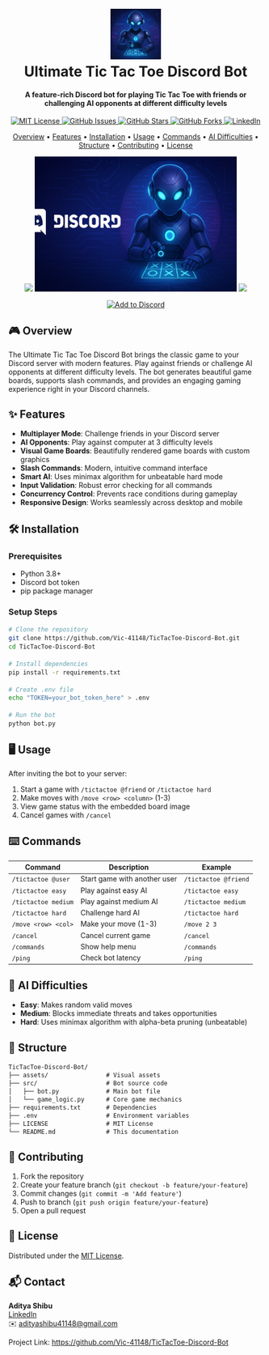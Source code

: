 <h1 align="center">
  <br>
  <img src="bot-pfp.png" alt="Tic Tac Toe Bot Logo" width="100">
  <br>
  Ultimate Tic Tac Toe Discord Bot
  <br>
</h1>

<h4 align="center">A feature-rich Discord bot for playing Tic Tac Toe with friends or challenging AI opponents at different difficulty levels</h4>

<p align="center">
  <a href="./LICENSE">
    <img src="https://img.shields.io/badge/License-MIT-blue.svg" alt="MIT License">
  </a>
  <a href="https://github.com/Vic-41148/TicTacToe-Discord-Bot/issues">
    <img src="https://img.shields.io/github/issues/Vic-41148/TicTacToe-Discord-Bot" alt="GitHub Issues">
  </a>
  <a href="https://github.com/Vic-41148/TicTacToe-Discord-Bot/stargazers">
    <img src="https://img.shields.io/github/stars/Vic-41148/TicTacToe-Discord-Bot" alt="GitHub Stars">
  </a>
  <a href="https://github.com/Vic-41148/TicTacToe-Discord-Bot/network/members">
    <img src="https://img.shields.io/github/forks/Vic-41148/TicTacToe-Discord-Bot" alt="GitHub Forks">
  </a>
  <a href="https://www.linkedin.com/in/adityashibu41148/">
    <img src="https://img.shields.io/badge/-LinkedIn-black.svg?style=flat&logo=linkedin&colorB=0077B5" alt="LinkedIn">
  </a>
</p>

<p align="center">
  <a href="#overview">Overview</a>
  •
  <a href="#features">Features</a>
  •
  <a href="#installation">Installation</a>
  •
  <a href="#usage">Usage</a>
  •
  <a href="#commands">Commands</a>
  •
  <a href="#ai-difficulties">AI Difficulties</a>
  •
  <a href="#structure">Structure</a>
  •
  <a href="#contributing">Contributing</a>
  •
  <a href="#license">License</a>
</p>

<!-- <p align="center">
  <img src="https://raw.githubusercontent.com/Vic-41148/TicTacToe-Discord-Bot/main/assets/game-demo.gif" alt="Tic Tac Toe Demo" width="600">
</p> -->

<p align="center">
  <img src="https://media1.tenor.com/m/v9viXOWwiUcAAAAC/discord-load.gif" width="50"/>
  <img src="bot-logo.png" alt="Bot Logo" width="400"/>
  <img src="https://media1.tenor.com/m/v9viXOWwiUcAAAAC/discord-load.gif" width="50"/>
</p>

<p align="center"> <a href="https://discord.com/oauth2/authorize?client_id=1389166563231273111&permissions=101376&integration_type=0&scope=bot" target="_blank"> <img src="https://img.shields.io/badge/Add%20to%20Discord-5865F2?style=for-the-badge&logo=discord&logoColor=white" alt="Add to Discord"> </a> </p>

## 🎮 Overview
The Ultimate Tic Tac Toe Discord Bot brings the classic game to your Discord server with modern features. Play against friends or challenge AI opponents at different difficulty levels. The bot generates beautiful game boards, supports slash commands, and provides an engaging gaming experience right in your Discord channels.

## ✨ Features
- **Multiplayer Mode**: Challenge friends in your Discord server  
- **AI Opponents**: Play against computer at 3 difficulty levels  
- **Visual Game Boards**: Beautifully rendered game boards with custom graphics  
- **Slash Commands**: Modern, intuitive command interface  
- **Smart AI**: Uses minimax algorithm for unbeatable hard mode  
- **Input Validation**: Robust error checking for all commands  
- **Concurrency Control**: Prevents race conditions during gameplay  
- **Responsive Design**: Works seamlessly across desktop and mobile  

## 🛠️ Installation

### Prerequisites
- Python 3.8+  
- Discord bot token  
- pip package manager  

### Setup Steps
```bash
# Clone the repository
git clone https://github.com/Vic-41148/TicTacToe-Discord-Bot.git
cd TicTacToe-Discord-Bot

# Install dependencies
pip install -r requirements.txt

# Create .env file
echo "TOKEN=your_bot_token_here" > .env

# Run the bot
python bot.py
```

## 🖥️ Usage
After inviting the bot to your server:
1. Start a game with `/tictactoe @friend` or `/tictactoe hard`  
2. Make moves with `/move <row> <column>` (1-3)  
3. View game status with the embedded board image  
4. Cancel games with `/cancel`  

## ⌨️ Commands
| Command               | Description                             | Example               |
|-----------------------|-----------------------------------------|-----------------------|
| `/tictactoe @user`    | Start game with another user            | `/tictactoe @friend`  |
| `/tictactoe easy`     | Play against easy AI                    | `/tictactoe easy`     |
| `/tictactoe medium`   | Play against medium AI                  | `/tictactoe medium`   |
| `/tictactoe hard`     | Challenge hard AI                       | `/tictactoe hard`     |
| `/move <row> <col>`   | Make your move (1-3)                    | `/move 2 3`           |
| `/cancel`             | Cancel current game                     | `/cancel`             |
| `/commands`           | Show help menu                          | `/commands`           |
| `/ping`               | Check bot latency                       | `/ping`               |

## 🤖 AI Difficulties
- **Easy**: Makes random valid moves  
- **Medium**: Blocks immediate threats and takes opportunities  
- **Hard**: Uses minimax algorithm with alpha-beta pruning (unbeatable)  

## 🧱 Structure

```
TicTacToe-Discord-Bot/
├── assets/                # Visual assets
├── src/                   # Bot source code
│   ├── bot.py             # Main bot file
│   └── game_logic.py      # Core game mechanics
├── requirements.txt       # Dependencies
├── .env                   # Environment variables
├── LICENSE                # MIT License
└── README.md              # This documentation
```

## 🤝 Contributing
1. Fork the repository  
2. Create your feature branch (`git checkout -b feature/your-feature`)  
3. Commit changes (`git commit -m 'Add feature'`)  
4. Push to branch (`git push origin feature/your-feature`)  
5. Open a pull request  

## 📝 License
Distributed under the [MIT License](LICENSE).

## 📬 Contact
**Aditya Shibu**  
[LinkedIn](https://www.linkedin.com/in/adityashibu41148/)  
✉️ adityashibu41148@gmail.com

Project Link: https://github.com/Vic-41148/TicTacToe-Discord-Bot
